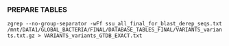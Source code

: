 ### PREPARE TABLES

`zgrep --no-group-separator -wFf ssu_all_final_for_blast_derep_seqs.txt /mnt/DATA1/GLOBAL_BACTERIA/FINAL/DATABASE_TABLES_FINAL/VARIANTS_variants.txt.gz > VARIANTS_variants_GTDB_EXACT.txt`


